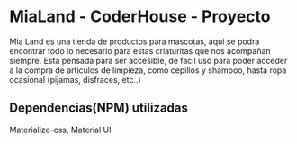 #   MiaLand - CoderHouse - Proyecto

Mia Land es una tienda de productos para mascotas, aqui se podra encontrar todo lo necesario para estas criaturitas que nos acompañan siempre.
Esta pensada para ser accesible, de facil uso para poder acceder a la compra de articulos de limpieza, como cepillos y shampoo, hasta ropa ocasional (pijamas, disfraces, etc..)

## Dependencias(NPM) utilizadas
Materialize-css, Material UI
